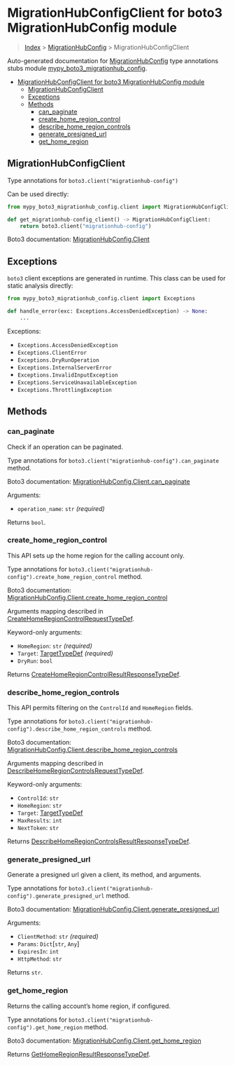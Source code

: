 # MigrationHubConfigClient for boto3 MigrationHubConfig module

> [Index](..) > [MigrationHubConfig](.) > MigrationHubConfigClient

Auto-generated documentation for
[MigrationHubConfig](https://boto3.amazonaws.com/v1/documentation/api/latest/reference/services/migrationhub-config.html#MigrationHubConfig)
type annotations stubs module
[mypy_boto3_migrationhub_config](https://pypi.org/project/mypy-boto3-migrationhub-config/).

- [MigrationHubConfigClient for boto3 MigrationHubConfig module](#migrationhubconfigclient-for-boto3-migrationhubconfig-module)
  - [MigrationHubConfigClient](#migrationhubconfigclient)
  - [Exceptions](#exceptions)
  - [Methods](#methods)
    - [can_paginate](#can_paginate)
    - [create_home_region_control](#create_home_region_control)
    - [describe_home_region_controls](#describe_home_region_controls)
    - [generate_presigned_url](#generate_presigned_url)
    - [get_home_region](#get_home_region)

## MigrationHubConfigClient

Type annotations for `boto3.client("migrationhub-config")`

Can be used directly:

```python
from mypy_boto3_migrationhub_config.client import MigrationHubConfigClient

def get_migrationhub-config_client() -> MigrationHubConfigClient:
    return boto3.client("migrationhub-config")
```

Boto3 documentation:
[MigrationHubConfig.Client](https://boto3.amazonaws.com/v1/documentation/api/latest/reference/services/migrationhub-config.html#MigrationHubConfig.Client)

## Exceptions

`boto3` client exceptions are generated in runtime. This class can be used for
static analysis directly:

```python
from mypy_boto3_migrationhub_config.client import Exceptions

def handle_error(exc: Exceptions.AccessDeniedException) -> None:
    ...
```

Exceptions:

- `Exceptions.AccessDeniedException`
- `Exceptions.ClientError`
- `Exceptions.DryRunOperation`
- `Exceptions.InternalServerError`
- `Exceptions.InvalidInputException`
- `Exceptions.ServiceUnavailableException`
- `Exceptions.ThrottlingException`

## Methods

### can_paginate

Check if an operation can be paginated.

Type annotations for `boto3.client("migrationhub-config").can_paginate` method.

Boto3 documentation:
[MigrationHubConfig.Client.can_paginate](https://boto3.amazonaws.com/v1/documentation/api/latest/reference/services/migrationhub-config.html#MigrationHubConfig.Client.can_paginate)

Arguments:

- `operation_name`: `str` *(required)*

Returns `bool`.

### create_home_region_control

This API sets up the home region for the calling account only.

Type annotations for
`boto3.client("migrationhub-config").create_home_region_control` method.

Boto3 documentation:
[MigrationHubConfig.Client.create_home_region_control](https://boto3.amazonaws.com/v1/documentation/api/latest/reference/services/migrationhub-config.html#MigrationHubConfig.Client.create_home_region_control)

Arguments mapping described in
[CreateHomeRegionControlRequestTypeDef](./type_defs.md#createhomeregioncontrolrequesttypedef).

Keyword-only arguments:

- `HomeRegion`: `str` *(required)*
- `Target`: [TargetTypeDef](./type_defs.md#targettypedef) *(required)*
- `DryRun`: `bool`

Returns
[CreateHomeRegionControlResultResponseTypeDef](./type_defs.md#createhomeregioncontrolresultresponsetypedef).

### describe_home_region_controls

This API permits filtering on the `ControlId` and `HomeRegion` fields.

Type annotations for
`boto3.client("migrationhub-config").describe_home_region_controls` method.

Boto3 documentation:
[MigrationHubConfig.Client.describe_home_region_controls](https://boto3.amazonaws.com/v1/documentation/api/latest/reference/services/migrationhub-config.html#MigrationHubConfig.Client.describe_home_region_controls)

Arguments mapping described in
[DescribeHomeRegionControlsRequestTypeDef](./type_defs.md#describehomeregioncontrolsrequesttypedef).

Keyword-only arguments:

- `ControlId`: `str`
- `HomeRegion`: `str`
- `Target`: [TargetTypeDef](./type_defs.md#targettypedef)
- `MaxResults`: `int`
- `NextToken`: `str`

Returns
[DescribeHomeRegionControlsResultResponseTypeDef](./type_defs.md#describehomeregioncontrolsresultresponsetypedef).

### generate_presigned_url

Generate a presigned url given a client, its method, and arguments.

Type annotations for
`boto3.client("migrationhub-config").generate_presigned_url` method.

Boto3 documentation:
[MigrationHubConfig.Client.generate_presigned_url](https://boto3.amazonaws.com/v1/documentation/api/latest/reference/services/migrationhub-config.html#MigrationHubConfig.Client.generate_presigned_url)

Arguments:

- `ClientMethod`: `str` *(required)*
- `Params`: `Dict`\[`str`, `Any`\]
- `ExpiresIn`: `int`
- `HttpMethod`: `str`

Returns `str`.

### get_home_region

Returns the calling account’s home region, if configured.

Type annotations for `boto3.client("migrationhub-config").get_home_region`
method.

Boto3 documentation:
[MigrationHubConfig.Client.get_home_region](https://boto3.amazonaws.com/v1/documentation/api/latest/reference/services/migrationhub-config.html#MigrationHubConfig.Client.get_home_region)

Returns
[GetHomeRegionResultResponseTypeDef](./type_defs.md#gethomeregionresultresponsetypedef).
